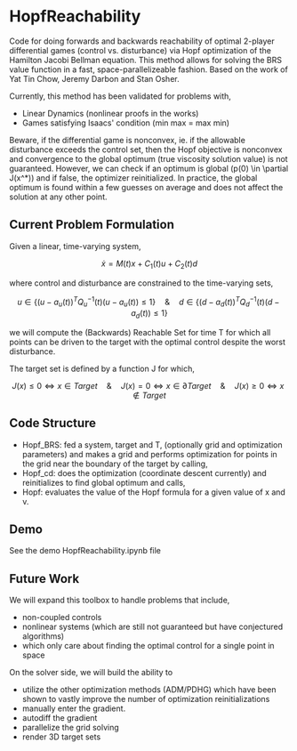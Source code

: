# HopfReachability
Code for doing forwards and backwards reachability of optimal 2-player differential games (control vs. disturbance) via Hopf optimization of the Hamilton Jacobi Bellman equation. This method allows for solving the BRS value function in a fast, space-parallelizeable fashion. Based on the work of Yat Tin Chow, Jeremy Darbon and Stan Osher.

Currently, this method has been validated for problems with,
- Linear Dynamics (nonlinear proofs in the works)
- Games satisfying Isaacs' condition (min max = max min)

Beware, if the differential game is nonconvex, ie. if the allowable disturbance exceeds the control set, then the Hopf objective is nonconvex and convergence to the global optimum (true viscosity solution value) is not guaranteed. However, we can check if an optimum is global (p(0) \in \partial J(x^*)) and if false, the optimizer reinitialized. In practice, the global optimum is found within a few guesses on average and does not affect the solution at any other point.

## Current Problem Formulation

Given a linear, time-varying system,
```math
\dot{x} = M(t)x + C_1(t) u + C_2(t) d
```
where control and disturbance are constrained to the time-varying sets,
```math
u \in \{(u-a_u (t))^T Q^{-1}_u (t) (u-a_u (t)) \leq 1\} \quad \& \quad d \in \{(d-a_d (t))^T Q^{-1}_d (t) (d-a_d (t)) \leq 1 \}
```
we will compute the (Backwards) Reachable Set for time T for which all points can be driven to the target with the optimal control despite the worst disturbance.

The target set is defined by a function J for which,
```math
J(x) \leq 0 \iff x \in Target \quad \& \quad J(x) = 0 \iff x \in \partial Target \quad \& \quad J(x) \geq 0 \iff x \notin Target
```

## Code Structure

- Hopf_BRS: fed a system, target and T, (optionally grid and optimization parameters) and makes a grid and performs optimization for points in the grid near the boundary of the target by calling,
- Hopf_cd: does the optimization (coordinate descent currently) and reinitializes to find global optimum and calls,
- Hopf: evaluates the value of the Hopf formula for a given value of x and v.

## Demo

See the demo HopfReachability.ipynb file

## Future Work

We will expand this toolbox to handle problems that include, 
- non-coupled controls
- nonlinear systems (which are still not guaranteed but have conjectured algorithms)
- which only care about finding the optimal control for a single point in space

On the solver side, we will build the ability to 
- utilize the other optimization methods (ADM/PDHG) which have been shown to vastly improve the number of optimization reinitializations 
- manually enter the gradient. 
- autodiff the gradient
- parallelize the grid solving
- render 3D target sets
